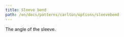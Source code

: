 ```yaml
---
title: Sleeve bend
path: /en/docs/patterns/carlton/options/sleevebend
---
```


The angle of the sleeve.